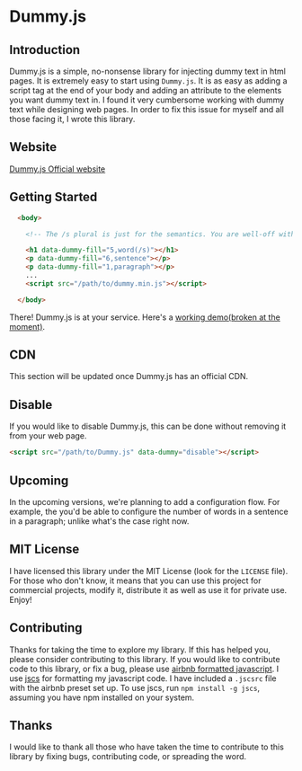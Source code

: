 # Dummy.js

## Introduction

Dummy.js is a simple, no-nonsense library for injecting dummy text in html pages. It is extremely easy to start using `Dummy.js`. It is as easy as adding a script tag at the end of your body and adding an attribute to the elements you want dummy text in. I found it very cumbersome working with dummy text while designing web pages. In order to fix this issue for myself and all those facing it, I wrote this library.

## Website

[Dummy.js Official website](https://shreyasminocha.me/Dummy.js)

## Getting Started

```html
  <body>

    <!-- The /s plural is just for the semantics. You are well-off with 5,sentence -->

    <h1 data-dummy-fill="5,word(/s)"></h1>
    <p data-dummy-fill="6,sentence"></p>
    <p data-dummy-fill="1,paragraph"></p>
    ...
    <script src="/path/to/dummy.min.js"></script>

  </body>
```

There! Dummy.js is at your service.
Here's a [working demo(broken at the moment)](https://github.com/shreyasminocha/Dummy.js#).

## CDN

This section will be updated once Dummy.js has an official CDN.

## Disable

If you would like to disable Dummy.js, this can be done without removing it from your web page.

```html
<script src="/path/to/Dummy.js" data-dummy="disable"></script>
```

## Upcoming
In the upcoming versions, we're planning to add a configuration flow. For example, the you'd be able
to configure the number of words in a sentence in a paragraph; unlike what's the case right now.

## MIT License

I have licensed this library under the MIT License (look for the `LICENSE` file). For those who don't know, it means that you can use this project for commercial projects, modify it, distribute it as well as use it for private use. Enjoy!

## Contributing

Thanks for taking the time to explore my library. If this has helped you, please consider contributing to this library. If you would like to contribute code to this library, or fix a bug, please use [airbnb formatted javascript](http://airbnb.io/javascript). I use [jscs](http://jscs.info) for formatting my javascript code. I have included a `.jscsrc` file with the airbnb preset set up. To use jscs, run `npm install -g jscs`, assuming you have npm installed on your system.

## Thanks

I would like to thank all those who have taken the time to contribute to this library by fixing bugs, contributing code, or spreading the word.

